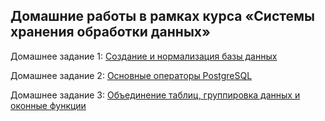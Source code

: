 ## Домашние работы в рамках курса «Системы хранения обработки данных»

Домашнее задание 1: [Создание и нормализация базы данных](https://github.com/eelvira/SQL_hw/tree/main/hw1)

Домашнее задание 2: [Основные операторы PostgreSQL](https://github.com/eelvira/SQL_hw/tree/main/hw2)

Домашнее задание 3: [Объединение таблиц, группировка данных и оконные функции](https://github.com/eelvira/SQL_hw/tree/main/hw3)
